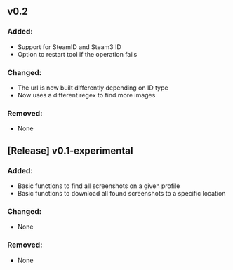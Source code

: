 ## v0.2

### Added:
- Support for SteamID and Steam3 ID
- Option to restart tool if the operation fails

### Changed:
- The url is now built differently depending on ID type
- Now uses a different regex to find more images

### Removed:
- None
## [Release] v0.1-experimental

### Added:
- Basic functions to find all screenshots on a given profile
- Basic functions to download all found screenshots to a specific location

### Changed:
- None

### Removed:
- None